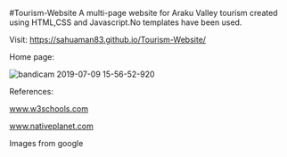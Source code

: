 #Tourism-Website
A  multi-page website for Araku Valley tourism created using HTML,CSS and Javascript.No templates have been used.

Visit:
https://sahuaman83.github.io/Tourism-Website/


 Home page:
 
 
 ![bandicam 2019-07-09 15-56-52-920](https://user-images.githubusercontent.com/47247696/60882901-6e282780-a266-11e9-862d-88768cb185ad.jpg)
 

 References:
 
  www.w3schools.com
  
  www.nativeplanet.com
  
  Images from google



